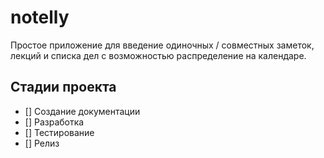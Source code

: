 # notelly
Простое приложение для введение одиночных / совместных заметок, лекций и списка дел с возможностью распределение на календаре.
## Стадии проекта
- [] Создание документации
- [] Разработка
- [] Тестирование
- [] Релиз
